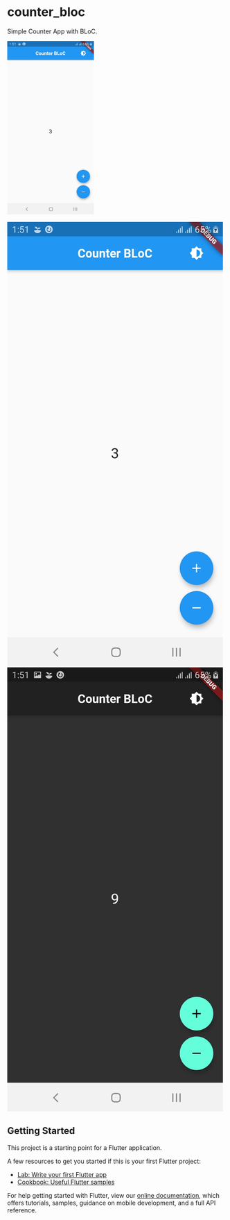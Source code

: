 # counter_bloc

Simple Counter App with BLoC.

<img src="app_screenshots/light-theme.jpg" width="200" height="400">



![Light Theme](app_screenshots/light-theme.jpg)
![Dark Theme](app_screenshots/dark-theme.jpg)


## Getting Started

This project is a starting point for a Flutter application.

A few resources to get you started if this is your first Flutter project:

- [Lab: Write your first Flutter app](https://flutter.dev/docs/get-started/codelab)
- [Cookbook: Useful Flutter samples](https://flutter.dev/docs/cookbook)

For help getting started with Flutter, view our
[online documentation](https://flutter.dev/docs), which offers tutorials,
samples, guidance on mobile development, and a full API reference.
